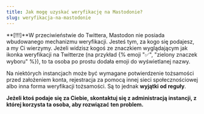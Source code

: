 ```yaml
---
title: Jak mogę uzyskać weryfikację na Mastodonie?
slug: weryfikacja-na-mastodonie
---
```


**[!!!]**W przeciwieństwie do Twittera, Mastodon nie posiada wbudowanego mechanizmu weryfikacji. Jesteś tym, za kogo się podajesz, a my Ci wierzymy. Jeżeli widzisz kogoś ze znaczkiem wyglądającym jak ikonka weryfikacji na Twitterze (na przykład {% emoji "✅", "zielony znaczek wyboru" %}), to ta osoba po prostu dodała emoji do wyświetlanej nazwy.

Na niektórych instancjach może być wymagane potwierdzenie tożsamości przed założeniem konta, rejestracja za pomocą innej sieci społecznościowej albo inna forma weryfikacji tożsamości. Są to jednak **wyjątki od reguły**.

**Jeżeli ktoś podaje się za Ciebie, skontaktuj się z administracją instancji, z której korzysta ta osoba, aby rozwiązać ten problem.**
